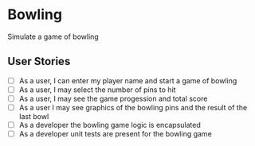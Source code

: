 # Bowling 
Simulate a game of bowling

## User Stories
  * [ ] As a user, I can enter my player name and start a game of bowling
  * [ ] As a user, I may select the number of pins to hit
  * [ ] As a user, I may see the game progession and total score
  * [ ] As a user I may see graphics of the bowling pins and the result of the last bowl
  * [ ] As a developer the bowling game logic is encapsulated
  * [ ] As a developer unit tests are present for the bowling game
